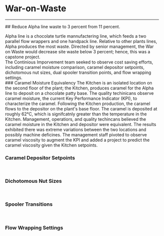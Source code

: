 # War-on-Waste
<hr>
## Reduce Alpha line waste to 3 percent from 11 percent.
<br>
<p>Alpha line is a chocolate turtle mannufactering line, which feeds a two parallel flow wrappers and one handpack line. Relative to other plants lines, Alpha produces the most waste. Directed by senior management,  the War on Waste would decrease site waste below 3 percent; hence, this was a capstone project.
<br>
The Continious Imporvement team seeked to observe cost saving efforts, including caramel moisture comparison, caramel depositor setpoints, dichotomous nut sizes, dual spooler transition points, and flow wrapping settings.
<br>
### Caramel Moisture Equivalency
The Kitchen is an isolated location on the second floor of the plant; the Kitchen, produces caramel for the Alpha line to deposit on a chocolate patty base. The quality techinicans observe caramel moisture, the current Key Performance Indicator (KPI), to characterize the caramel. Following the Kitchen production, the caramel flows to the depositor on the plant's base floor. The caramel is deposited at roughly 62°C, which is signifcatnly greater than the temperature in the Kitchen. Management, operatiors, and quality techincans believed the caramel moisture in the Kitchen and depositor were equivalent. The results exhibited there was extreme variations between the two locations and possibly machine deficines. The management staff pivoted to observe caramel viscosity to augment the KPI and added a project to predict the caramel viscosity given the Kitchen setpoints.
<br>

### Caramel Depositor Setpoints
 
<br>

### Dichotomous Nut Sizes
 
<br>

### Spooler Transitions
 
<br>

### Flow Wrapping Settings
 
<br>

